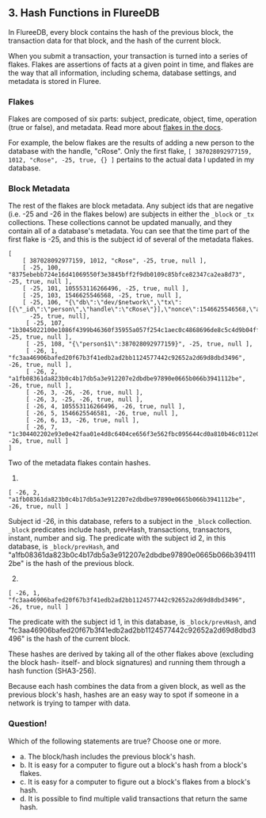## 3. Hash Functions in FlureeDB

In FlureeDB, every block contains the hash of the previous block, the transaction data for that block, and the hash of the current block. 

When you submit a transaction, your transaction is turned into a series of flakes. Flakes are assertions of facts at a given point in time, and flakes are the way that all information, including schema, database settings, and metadata is stored in Fluree. 

### Flakes 

Flakes are composed of six parts: subject, predicate, object, time, operation (true or false), and metadata. Read more about <a href="/docs/infrastructure/db-infrastructure#flakes" target="_blank">flakes in the docs</a>.

For example, the below flakes are the results of adding a new person to the database with the handle, "cRose". Only the first flake, `[ 387028092977159, 1012, "cRose", -25, true, {} ]` pertains to the actual data I updated in my database. 

### Block Metadata 

The rest of the flakes are block metadata. Any subject ids that are negative (i.e. -25 and -26 in the flakes below) are subjects in either the `_block` or `_tx` collections. These collections cannot be updated manually, and they contain all of a database's metadata. You can see that the time part of the first flake is -25, and this is the subject id of several of the metadata flakes. 

```
[
    [ 387028092977159, 1012, "cRose", -25, true, null ],
    [ -25, 100, "8375ebebb724e16d41069550f3e3845bff2f9db0109c85bfce82347ca2ea8d73", -25, true, null ],
    [ -25, 101, 105553116266496, -25, true, null ],
    [ -25, 103, 1546625546568, -25, true, null ],
    [ -25, 106, "{\"db\":\"dev/$network\",\"tx\":[{\"_id\":\"person\",\"handle\":\"cRose\"}],\"nonce\":1546625546568,\"auth\":\"TfHsKYf5cVcBeSTAmxgqymLZu4i7d8yXRcG\",\"expire\":1546625576568}",
      -25, true, null],
     [ -25, 107, "1b3045022100e1086f4399b46360f35955a057f254c1aec0c4868696de8c5c4d9b04ff8523ae0220328350a24075c3fa2ea1aaa32be88093378b9b7f7f5825040cbe58d303cf7b3a", -25, true, null ],
     [ -25, 108, "{\"person$1\":387028092977159}", -25, true, null ],
     [ -26, 1, "fc3aa46906bafed20f67b3f41edb2ad2bb1124577442c92652a2d69d8dbd3496", -26, true, null ],
     [ -26, 2, "a1fb08361da823b0c4b17db5a3e912207e2dbdbe97890e0665b066b3941112be", -26, true, null ],
     [ -26, 3, -26, -26, true, null ],
     [ -26, 3, -25, -26, true, null ],
     [ -26, 4, 105553116266496, -26, true, null ],
     [ -26, 5, 1546625546581, -26, true, null ],
     [ -26, 6, 13, -26, true, null ],
     [ -26, 7, "1c304402202e93e0e42faa01e4d8c6404ce656f3e562fbc095644cd0a810b46c0112e0c8280220494083304a0c9164ca2b1ffcdb8cf9a07ad233f6d9090df9b55906483046dd2a", -26, true, null ]
]
```

Two of the metadata flakes contain hashes. 

1. 
```
[ -26, 2, "a1fb08361da823b0c4b17db5a3e912207e2dbdbe97890e0665b066b3941112be", -26, true, null ]
``` 

Subject id -26, in this database, refers to a subject in the `_block` collection. `_block` predicates include hash, prevHash, transactions, transactors, instant, number and sig. The predicate with the subject id 2, in this database, is `_block/prevHash`, and "a1fb08361da823b0c4b17db5a3e912207e2dbdbe97890e0665b066b3941112be" is the hash of the previous block. 

2. 
```
[ -26, 1, "fc3aa46906bafed20f67b3f41edb2ad2bb1124577442c92652a2d69d8dbd3496", -26, true, null ]
```

The predicate with the subject id 1, in this database, is `_block/prevHash`, and "fc3aa46906bafed20f67b3f41edb2ad2bb1124577442c92652a2d69d8dbd3496" is the hash of the current block. 

These hashes are derived by taking all of the other flakes above (excluding the block hash- itself- and block signatures) and running them through a hash function (SHA3-256).

Because each hash combines the data from a given block, as well as the previous block's hash, hashes are an easy way to spot if someone in a network is trying to tamper with data. 

<div class="challenge">
<h3>Question!</h3>
<p>Which of the following statements are true? Choose one or more.</p>
<ul>
    <li>a. The block/hash includes the previous block's hash.</li>
    <li>b. It is easy for a computer to figure out a block's hash from a block's flakes.</li>
    <li>c. It is easy for a computer to figure out a block's flakes from a block's hash.</li> 
    <li>d. It is possible to find multiple valid transactions that return the same hash. </li>
</ul>
</div>

